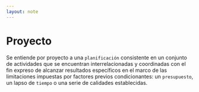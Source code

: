 ```yaml
---
layout: note
---
```


# Proyecto
Se entiende por proyecto a una `planificación` consistente en un conjunto de actividades que se encuentran interrelacionadas y coordinadas con el fin expreso de alcanzar resultados específicos en el marco de las limitaciones impuestas por factores previos condicionantes: un `presupuesto`, un lapso de `tiempo` o una serie de calidades establecidas.